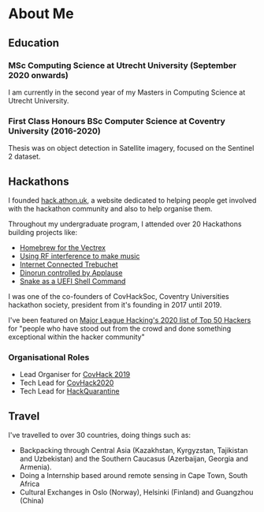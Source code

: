 # About Me

## Education

### MSc Computing Science at Utrecht University (September 2020 onwards)

I am currently in the second year of my Masters in Computing Science at Utrecht University.

### First Class Honours BSc Computer Science at Coventry University (2016-2020)

Thesis was on object detection in Satellite imagery, focused on the Sentinel 2 dataset.

## Hackathons

I founded [hack.athon.uk](https://hack.athon.uk), a website dedicated to helping
people get involved with the hackathon community and also to help organise them.

Throughout my undergraduate program, I attended over 20 Hackathons building
projects like:

* [Homebrew for the Vectrex](https://devpost.com/software/goose-v-velociraptors)
* [Using RF interference to make music](https://devpost.com/software/dj-whitenoize)
* [Internet Connected Trebuchet](https://devpost.com/software/internet-of-flings)
* [Dinorun controlled by Applause](https://devpost.com/software/applause-review)
* [Snake as a UEFI Shell Command](https://devpost.com/software/uefi-worm)

I was one of the co-founders of CovHackSoc, Coventry Universities hackathon
society, president from it's founding in 2017 until 2019.

I've been featured on [Major League Hacking's 2020 list of Top 50 Hackers](https://top.mlh.io/2020/profiles/beowulf-horn)
for "people who have stood out from the crowd and done something exceptional
within the hacker community"

### Organisational Roles

* Lead Organiser for [CovHack 2019](https://web.archive.org/web/20190322160452/https://covhack.org/)
* Tech Lead for [CovHack2020](https://web.archive.org/web/20200301172154/https://covhack.org/)
* Tech Lead for [HackQuarantine](https://hackquarantine.com)


## Travel

I've travelled to over 30 countries, doing things such as:

* Backpacking through Central Asia (Kazakhstan, Kyrgyzstan, Tajikistan and Uzbekistan) and the Southern Caucasus (Azerbaijan, Georgia and Armenia).
* Doing a Internship based around remote sensing in Cape Town, South Africa
* Cultural Exchanges in Oslo (Norway), Helsinki (Finland) and Guangzhou (China)
